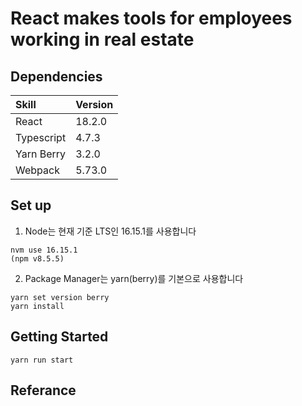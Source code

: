 # React makes tools for employees working in real estate

## Dependencies

| Skill       | Version |
|:------------|:--------|
| React       | 18.2.0  |
| Typescript  | 4.7.3   |
| Yarn Berry  | 3.2.0   |
| Webpack     | 5.73.0  |

## Set up

1. Node는 현재 기준 LTS인 16.15.1를 사용합니다

```
nvm use 16.15.1
(npm v8.5.5)
```

2. Package Manager는 yarn(berry)를 기본으로 사용합니다

```
yarn set version berry
yarn install
```

## Getting Started

```
yarn run start
```

## Referance


